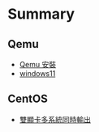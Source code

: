 # Summary

## Qemu

- [Qemu 安裝](./qemu_install.md)
- [windows11](./qemu_windows11.md)

## CentOS

- [雙顯卡多系統同時輸出](./gpus_windows11_centos.md)
